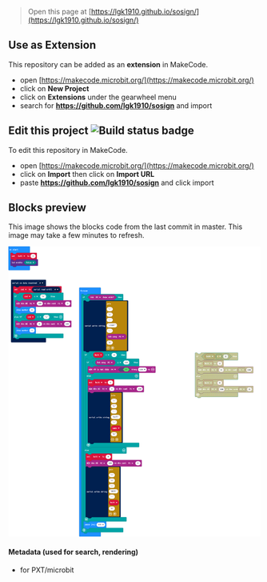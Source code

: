 
> Open this page at [https://lgk1910.github.io/sosign/](https://lgk1910.github.io/sosign/)

## Use as Extension

This repository can be added as an **extension** in MakeCode.

* open [https://makecode.microbit.org/](https://makecode.microbit.org/)
* click on **New Project**
* click on **Extensions** under the gearwheel menu
* search for **https://github.com/lgk1910/sosign** and import

## Edit this project ![Build status badge](https://github.com/lgk1910/sosign/workflows/MakeCode/badge.svg)

To edit this repository in MakeCode.

* open [https://makecode.microbit.org/](https://makecode.microbit.org/)
* click on **Import** then click on **Import URL**
* paste **https://github.com/lgk1910/sosign** and click import

## Blocks preview

This image shows the blocks code from the last commit in master.
This image may take a few minutes to refresh.

![A rendered view of the blocks](https://github.com/lgk1910/sosign/raw/master/.github/makecode/blocks.png)

#### Metadata (used for search, rendering)

* for PXT/microbit
<script src="https://makecode.com/gh-pages-embed.js"></script><script>makeCodeRender("{{ site.makecode.home_url }}", "{{ site.github.owner_name }}/{{ site.github.repository_name }}");</script>
